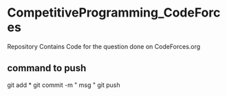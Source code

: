 # CompetitiveProgramming_CodeForces
Repository Contains Code for the question done on CodeForces.org


## command to push
git add *
git commit -m " msg "
git push 